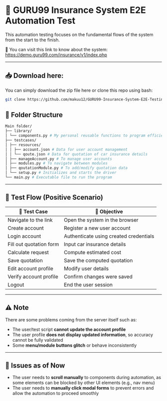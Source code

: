 # 🚗 GURU99 Insurance System E2E Automation Test

This automation testing focuses on the fundamental flows of the system from the start to the finish.

🔗 You can visit this link to know about the system:  
https://demo.guru99.com/insurance/v1/index.php

---

## 📥 Download here:

You can simply download the zip file here or clone this repo using bash:

```bash
git clone https://github.com/makuu12/GURU99-Insurance-System-E2E-Testing.git

```

## 📁 Folder Structure

```bash
Main folder/
├── library/
│ └── components.py # My personal reusable functions to program efficiently
├── testcases/
│ ├── resources/
│ │ ├── account.json # Data for user account management
│ │ └── qoute.json # Data for quotation of car insurance details
│ ├── manageAccount.py # To manage user accounts
│ ├── modules.py # To navigate between modules
│ ├── qoutationModule.py # To add/modify quotation data
│ └── setup.py # Initializes and starts the driver
└── main.py # Executable file to run the program
```

---

## 🔄 Test Flow (Positive Scenario)

| 🧪 Test Case            | 🎯 Objective                          |
|------------------------|----------------------------------------|
| Navigate to the link   | Open the system in the browser         |
| Create account         | Register a new user account            |
| Login account          | Authenticate using created credentials |
| Fill out quotation form| Input car insurance details            |
| Calculate request      | Compute estimated cost                 |
| Save quotation         | Save the computed quotation            |
| Edit account profile   | Modify user details                    |
| Verify account profile | Confirm changes were saved             |
| Logout                 | End the user session                   |


---

## ⚠️ Note

There are some problems coming from the server itself such as:

- The user/test script **cannot update the account profile**
- The user profile **does not display updated information**, so accuracy cannot be fully validated
- Some **menu/module buttons glitch** or behave inconsistently

---

## 🐞 Issues as of Now

- The user needs to **scroll manually** to components during automation, as some elements can be blocked by other UI elements (e.g., nav menu)
- The user needs to **manually click modal forms** to prevent errors and allow the automation to proceed smoothly
